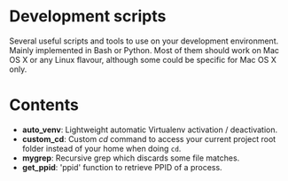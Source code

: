 Development scripts
===================

Several useful scripts and tools to use on your development environment. Mainly implemented in Bash or Python. Most of them should work on Mac OS X or any Linux flavour, although some could be specific for Mac OS X only.


# Contents

* **auto_venv**: Lightweight automatic Virtualenv activation / deactivation.
* **custom_cd**: Custom *cd* command to access your current project root folder instead of your home when doing `cd`.
* **mygrep**: Recursive grep which discards some file matches.
* **get_ppid**: 'ppid' function to retrieve PPID of a process.
